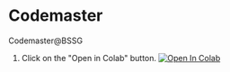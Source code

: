 # Codemaster
Codemaster@BSSG
1. Click on the "Open in Colab" button.
<a href="https://colab.research.google.com/github/savmuv/Codemaster/blob/master/All_in_One_1_9_1.ipynb" target="_parent\"><img src="https://colab.research.google.com/assets/colab-badge.svg" alt="Open In Colab"/></a>
